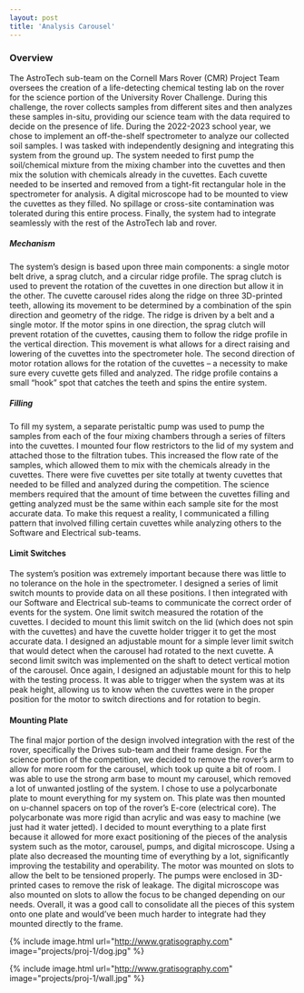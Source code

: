 ```yaml
---
layout: post
title: 'Analysis Carousel'
---
```

### Overview
The AstroTech sub-team on the Cornell Mars Rover (CMR) Project Team oversees the creation of a life-detecting chemical testing lab on the rover for the science portion of the University Rover Challenge. During this challenge, the rover collects samples from different sites and then analyzes these samples in-situ, providing our science team with the data required to decide on the presence of life. During the 2022-2023 school year, we chose to implement an off-the-shelf spectrometer to analyze our collected soil samples. I was tasked with independently designing and integrating this system from the ground up.
The system needed to first pump the soil/chemical mixture from the mixing chamber into the cuvettes and then mix the solution with chemicals already in the cuvettes. Each cuvette needed to be inserted and removed from a tight-fit rectangular hole in the spectrometer for analysis. A digital microscope had to be mounted to view the cuvettes as they filled. No spillage or cross-site contamination was tolerated during this entire process. Finally, the system had to integrate seamlessly with the rest of the AstroTech lab and rover.
##### Mechanism
The system’s design is based upon three main components: a single motor belt drive, a sprag clutch, and a circular ridge profile. The sprag clutch is used to prevent the rotation of the cuvettes in one direction but allow it in the other. The cuvette carousel rides along the ridge on three 3D-printed teeth, allowing its movement to be determined by a combination of the spin direction and geometry of the ridge. The ridge is driven by a belt and a single motor.
If the motor spins in one direction, the sprag clutch will prevent rotation of the cuvettes, causing them to follow the ridge profile in the vertical direction. This movement is what allows for a direct raising and lowering of the cuvettes into the spectrometer hole. 
The second direction of motor rotation allows for the rotation of the cuvettes – a necessity to make sure every cuvette gets filled and analyzed. The ridge profile contains a small “hook” spot that catches the teeth and spins the entire system.
##### Filling
To fill my system, a separate peristaltic pump was used to pump the samples from each of the four mixing chambers through a series of filters into the cuvettes. I mounted four flow restrictors to the lid of my system and attached those to the filtration tubes. This increased the flow rate of the samples, which allowed them to mix with the chemicals already in the cuvettes.
There were five cuvettes per site totally at twenty cuvettes that needed to be filled and analyzed during the competition. The science members required that the amount of time between the cuvettes filling and getting analyzed must be the same within each sample site for the most accurate data. To make this request a reality, I communicated a filling pattern that involved filling certain cuvettes while analyzing others to the Software and Electrical sub-teams.
#### Limit Switches
The system’s position was extremely important because there was little to no tolerance on the hole in the spectrometer. I designed a series of limit switch mounts to provide data on all these positions. I then integrated with our Software and Electrical sub-teams to communicate the correct order of events for the system. 
One limit switch measured the rotation of the cuvettes. I decided to mount this limit switch on the lid (which does not spin with the cuvettes) and have the cuvette holder trigger it to get the most accurate data. I designed an adjustable mount for a simple lever limit switch that would detect when the carousel had rotated to the next cuvette.
A second limit switch was implemented on the shaft to detect vertical motion of the carousel. Once again, I designed an adjustable mount for this to help with the testing process. It was able to trigger when the system was at its peak height, allowing us to know when the cuvettes were in the proper position for the motor to switch directions and for rotation to begin.
#### Mounting Plate
The final major portion of the design involved integration with the rest of the rover, specifically the Drives sub-team and their frame design. For the science portion of the competition, we decided to remove the rover’s arm to allow for more room for the carousel, which took up quite a bit of room. I was able to use the strong arm base to mount my carousel, which removed a lot of unwanted jostling of the system. I chose to use a polycarbonate plate to mount everything for my system on. This plate was then mounted on u-channel spacers on top of the rover’s E-core (electrical core). 
The polycarbonate was more rigid than acrylic and was easy to machine (we just had it water jetted). I decided to mount everything to a plate first because it allowed for more exact positioning of the pieces of the analysis system such as the motor, carousel, pumps, and digital microscope. Using a plate also decreased the mounting time of everything by a lot, significantly improving the testability and operability. 
The motor was mounted on slots to allow the belt to be tensioned properly. The pumps were enclosed in 3D-printed cases to remove the risk of leakage. The digital microscope was also mounted on slots to allow the focus to be changed depending on our needs. Overall, it was a good call to consolidate all the pieces of this system onto one plate and would’ve been much harder to integrate had they mounted directly to the frame.

{% include image.html url="http://www.gratisography.com" image="projects/proj-1/dog.jpg" %}

{% include image.html url="http://www.gratisography.com" image="projects/proj-1/wall.jpg" %}
